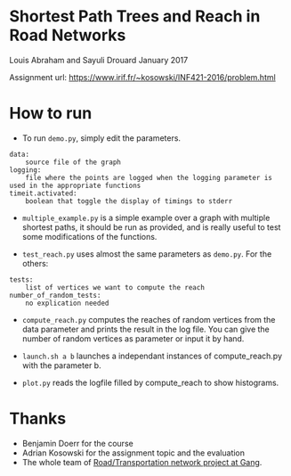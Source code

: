 # Shortest Path Trees and Reach in Road Networks

Louis Abraham and Sayuli Drouard
January 2017

Assignment url: https://www.irif.fr/~kosowski/INF421-2016/problem.html


# How to run

* To run `demo.py`, simply edit the parameters.

```
data:
    source file of the graph
logging:
    file where the points are logged when the logging parameter is used in the appropriate functions
timeit.activated:
    boolean that toggle the display of timings to stderr
```

* `multiple_example.py` is a simple example over a graph with multiple shortest paths, it should be run as provided, and is really useful to test some modifications of the functions.

* `test_reach.py` uses almost the same parameters as `demo.py`. For the others:

```
tests:
    list of vertices we want to compute the reach
number_of_random_tests:
    no explication needed
```

* `compute_reach.py` computes the reaches of random vertices from the data parameter and prints the result in the log file. You can give the number of random vertices as parameter or input it by hand.

* `launch.sh a b` launches a independant instances of compute_reach.py with the parameter b.

* `plot.py` reads the logfile filled by compute_reach to show histograms.

# Thanks

- Benjamin Doerr for the course
- Adrian Kosowski for the assignment topic and the evaluation
- The whole team of [Road/Transportation network project at Gang](https://files.inria.fr/gang/road/).
